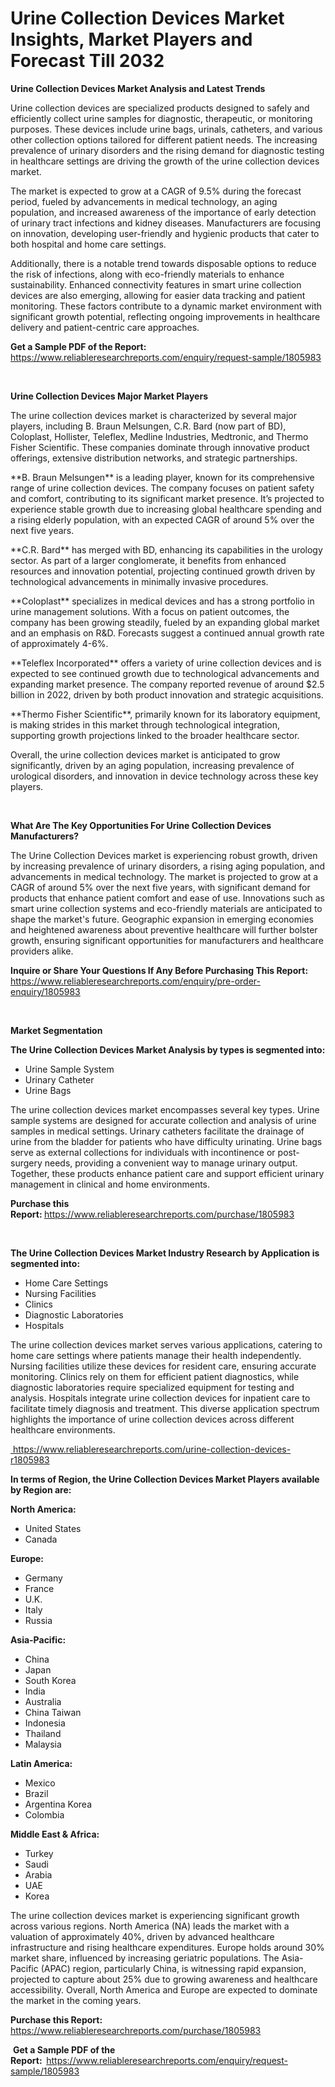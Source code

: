 <p><h1>Urine Collection Devices Market Insights, Market Players and Forecast Till 2032</h1></p><p><strong>Urine Collection Devices Market Analysis and Latest Trends</strong></p>
<p><p>Urine collection devices are specialized products designed to safely and efficiently collect urine samples for diagnostic, therapeutic, or monitoring purposes. These devices include urine bags, urinals, catheters, and various other collection options tailored for different patient needs. The increasing prevalence of urinary disorders and the rising demand for diagnostic testing in healthcare settings are driving the growth of the urine collection devices market.</p><p>The market is expected to grow at a CAGR of 9.5% during the forecast period, fueled by advancements in medical technology, an aging population, and increased awareness of the importance of early detection of urinary tract infections and kidney diseases. Manufacturers are focusing on innovation, developing user-friendly and hygienic products that cater to both hospital and home care settings.</p><p>Additionally, there is a notable trend towards disposable options to reduce the risk of infections, along with eco-friendly materials to enhance sustainability. Enhanced connectivity features in smart urine collection devices are also emerging, allowing for easier data tracking and patient monitoring. These factors contribute to a dynamic market environment with significant growth potential, reflecting ongoing improvements in healthcare delivery and patient-centric care approaches.</p></p>
<p><strong>Get a Sample PDF of the Report:&nbsp;</strong> <a href="https://www.reliableresearchreports.com/enquiry/request-sample/1805983?utm_campaign=31&utm_medium=2&utm_source=Github&utm_content=ia&utm_term=13042025&utm_id=urine-collection-devices">https://www.reliableresearchreports.com/enquiry/request-sample/1805983</a></p>
<p>&nbsp;</p>
<p><strong>Urine Collection Devices Major Market Players</strong></p>
<p><p>The urine collection devices market is characterized by several major players, including B. Braun Melsungen, C.R. Bard (now part of BD), Coloplast, Hollister, Teleflex, Medline Industries, Medtronic, and Thermo Fisher Scientific. These companies dominate through innovative product offerings, extensive distribution networks, and strategic partnerships.</p><p>**B. Braun Melsungen** is a leading player, known for its comprehensive range of urine collection devices. The company focuses on patient safety and comfort, contributing to its significant market presence. It’s projected to experience stable growth due to increasing global healthcare spending and a rising elderly population, with an expected CAGR of around 5% over the next five years.</p><p>**C.R. Bard** has merged with BD, enhancing its capabilities in the urology sector. As part of a larger conglomerate, it benefits from enhanced resources and innovation potential, projecting continued growth driven by technological advancements in minimally invasive procedures.</p><p>**Coloplast** specializes in medical devices and has a strong portfolio in urine management solutions. With a focus on patient outcomes, the company has been growing steadily, fueled by an expanding global market and an emphasis on R&D. Forecasts suggest a continued annual growth rate of approximately 4-6%.</p><p>**Teleflex Incorporated** offers a variety of urine collection devices and is expected to see continued growth due to technological advancements and expanding market presence. The company reported revenue of around $2.5 billion in 2022, driven by both product innovation and strategic acquisitions.</p><p>**Thermo Fisher Scientific**, primarily known for its laboratory equipment, is making strides in this market through technological integration, supporting growth projections linked to the broader healthcare sector. </p><p>Overall, the urine collection devices market is anticipated to grow significantly, driven by an aging population, increasing prevalence of urological disorders, and innovation in device technology across these key players.</p></p>
<p>&nbsp;</p>
<p><strong>What Are The Key Opportunities For Urine Collection Devices Manufacturers?</strong></p>
<p><p>The Urine Collection Devices market is experiencing robust growth, driven by increasing prevalence of urinary disorders, a rising aging population, and advancements in medical technology. The market is projected to grow at a CAGR of around 5% over the next five years, with significant demand for products that enhance patient comfort and ease of use. Innovations such as smart urine collection systems and eco-friendly materials are anticipated to shape the market's future. Geographic expansion in emerging economies and heightened awareness about preventive healthcare will further bolster growth, ensuring significant opportunities for manufacturers and healthcare providers alike.</p></p>
<p><strong>Inquire or Share Your Questions If Any Before Purchasing This Report:</strong> <a href="https://www.reliableresearchreports.com/enquiry/pre-order-enquiry/1805983?utm_campaign=31&utm_medium=2&utm_source=Github&utm_content=ia&utm_term=13042025&utm_id=urine-collection-devices">https://www.reliableresearchreports.com/enquiry/pre-order-enquiry/1805983</a></p>
<p>&nbsp;</p>
<p><strong>Market Segmentation</strong></p>
<p><strong>The Urine Collection Devices Market Analysis by types is segmented into:</strong></p>
<p><ul><li>Urine Sample System</li><li>Urinary Catheter</li><li>Urine Bags</li></ul></p>
<p><p>The urine collection devices market encompasses several key types. Urine sample systems are designed for accurate collection and analysis of urine samples in medical settings. Urinary catheters facilitate the drainage of urine from the bladder for patients who have difficulty urinating. Urine bags serve as external collections for individuals with incontinence or post-surgery needs, providing a convenient way to manage urinary output. Together, these products enhance patient care and support efficient urinary management in clinical and home environments.</p></p>
<p><strong>Purchase this Report:&nbsp;</strong><a href="https://www.reliableresearchreports.com/purchase/1805983?utm_campaign=31&utm_medium=2&utm_source=Github&utm_content=ia&utm_term=13042025&utm_id=urine-collection-devices">https://www.reliableresearchreports.com/purchase/1805983</a></p>
<p>&nbsp;</p>
<p><strong>The Urine Collection Devices Market Industry Research by Application is segmented into:</strong></p>
<p><ul><li>Home Care Settings</li><li>Nursing Facilities</li><li>Clinics</li><li>Diagnostic Laboratories</li><li>Hospitals</li></ul></p>
<p><p>The urine collection devices market serves various applications, catering to home care settings where patients manage their health independently. Nursing facilities utilize these devices for resident care, ensuring accurate monitoring. Clinics rely on them for efficient patient diagnostics, while diagnostic laboratories require specialized equipment for testing and analysis. Hospitals integrate urine collection devices for inpatient care to facilitate timely diagnosis and treatment. This diverse application spectrum highlights the importance of urine collection devices across different healthcare environments.</p></p>
<p><a href="https://www.reliableresearchreports.com/urine-collection-devices-r1805983?utm_campaign=31&utm_medium=2&utm_source=Github&utm_content=ia&utm_term=13042025&utm_id=urine-collection-devices">&nbsp;https://www.reliableresearchreports.com/urine-collection-devices-r1805983</a></p>
<p><strong>In terms of Region, the Urine Collection Devices Market Players available by Region are:</strong></p>
<p>
    <p> <strong> North America: </strong>
        <ul>
            <li>United States</li>
            <li>Canada</li>
        </ul>
        </p> 
    <p> <strong> Europe: </strong>
        <ul>
            <li>Germany</li>
            <li>France</li>
            <li>U.K.</li>
            <li>Italy</li>
            <li>Russia</li>
        </ul>
        </p> 
    <p> <strong> Asia-Pacific: </strong>
        <ul>
            <li>China</li>
            <li>Japan</li>
            <li>South Korea</li>
            <li>India</li>
            <li>Australia</li>
            <li>China Taiwan</li>
            <li>Indonesia</li>
            <li>Thailand</li>
            <li>Malaysia</li>
        </ul>
        </p> 
    <p> <strong> Latin America: </strong>
        <ul>
            <li>Mexico</li>
            <li>Brazil</li>
            <li>Argentina Korea</li>
            <li>Colombia</li>
        </ul>
        </p> 
    <p> <strong> Middle East & Africa: </strong>
        <ul>
            <li>Turkey</li>
            <li>Saudi</li>
            <li>Arabia</li>
            <li>UAE</li>
            <li>Korea</li>
        </ul>
    </p>
    </p>
<p><p>The urine collection devices market is experiencing significant growth across various regions. North America (NA) leads the market with a valuation of approximately 40%, driven by advanced healthcare infrastructure and rising healthcare expenditures. Europe holds around 30% market share, influenced by increasing geriatric populations. The Asia-Pacific (APAC) region, particularly China, is witnessing rapid expansion, projected to capture about 25% due to growing awareness and healthcare accessibility. Overall, North America and Europe are expected to dominate the market in the coming years.</p></p>
<p><strong>Purchase this Report: </strong><a href="https://www.reliableresearchreports.com/purchase/1805983?utm_campaign=31&utm_medium=2&utm_source=Github&utm_content=ia&utm_term=13042025&utm_id=urine-collection-devices">https://www.reliableresearchreports.com/purchase/1805983</a></p>
<p>&nbsp;<strong>Get a Sample PDF of the Report:&nbsp;&nbsp;</strong><a href="https://www.reliableresearchreports.com/enquiry/request-sample/1805983?utm_campaign=31&utm_medium=2&utm_source=Github&utm_content=ia&utm_term=13042025&utm_id=urine-collection-devices">https://www.reliableresearchreports.com/enquiry/request-sample/1805983</a></p>
<p><strong></strong></p>
<p><p></p><p></p><p></p></p>